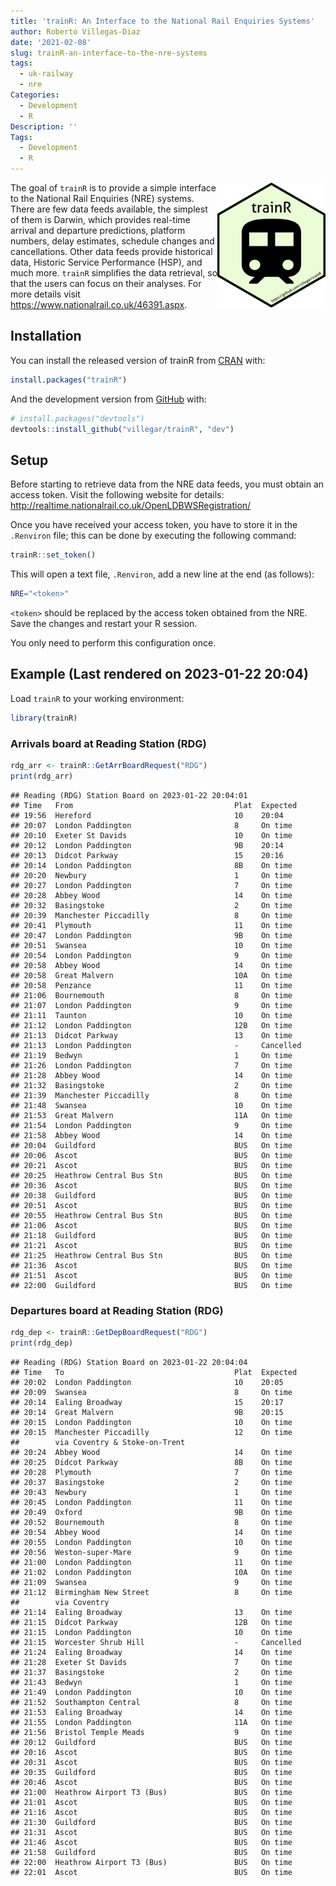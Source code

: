 ```yaml
---
title: 'trainR: An Interface to the National Rail Enquiries Systems'
author: Roberto Villegas-Diaz
date: '2021-02-08'
slug: trainR-an-interface-to-the-nre-systems
tags:
  - uk-railway
  - nre
Categories:
  - Development
  - R
Description: ''
Tags:
  - Development
  - R
---
```


<img src="https://raw.githubusercontent.com/villegar/trainR/main/inst/images/logo.png" alt="logo" align="right" height=200px/>

The goal of `trainR` is to provide a simple interface to the 
National Rail Enquiries (NRE) systems. There are few data feeds 
available, the simplest of them is Darwin, which provides real-time 
arrival and departure predictions, platform numbers, delay estimates, 
schedule changes and cancellations. Other data feeds provide historical 
data, Historic Service Performance (HSP), and much more. `trainR` 
simplifies the data retrieval, so that the users can focus on their 
analyses. For more details visit 
https://www.nationalrail.co.uk/46391.aspx.

## Installation

You can install the released version of trainR from [CRAN](https://CRAN.R-project.org) with:

``` r
install.packages("trainR")
```

And the development version from [GitHub](https://github.com/) with:

``` r
# install.packages("devtools")
devtools::install_github("villegar/trainR", "dev")
```

## Setup
Before starting to retrieve data from the NRE data feeds, you must obtain an access token. 
Visit the following website for details: http://realtime.nationalrail.co.uk/OpenLDBWSRegistration/

Once you have received your access token, you have to store it in the `.Renviron` file; this can be 
done by executing the following command:


```r
trainR::set_token()
```

This will open a text file, `.Renviron`, add a new line at the end (as follows):

```bash
NRE="<token>"
```

`<token>` should be replaced by the access token obtained from the NRE. Save the changes and restart 
your R session.

You only need to perform this configuration once.

## Example (Last rendered on 2023-01-22 20:04)

Load `trainR` to your working environment:

```r
library(trainR)
```

### Arrivals board at Reading Station (RDG)


```r
rdg_arr <- trainR::GetArrBoardRequest("RDG")
print(rdg_arr)
```

```
## Reading (RDG) Station Board on 2023-01-22 20:04:01
## Time   From                                    Plat  Expected
## 19:56  Hereford                                10    20:04
## 20:07  London Paddington                       8     On time
## 20:10  Exeter St Davids                        10    On time
## 20:12  London Paddington                       9B    20:14
## 20:13  Didcot Parkway                          15    20:16
## 20:14  London Paddington                       8B    On time
## 20:20  Newbury                                 1     On time
## 20:27  London Paddington                       7     On time
## 20:28  Abbey Wood                              14    On time
## 20:32  Basingstoke                             2     On time
## 20:39  Manchester Piccadilly                   8     On time
## 20:41  Plymouth                                11    On time
## 20:47  London Paddington                       9B    On time
## 20:51  Swansea                                 10    On time
## 20:54  London Paddington                       9     On time
## 20:58  Abbey Wood                              14    On time
## 20:58  Great Malvern                           10A   On time
## 20:58  Penzance                                11    On time
## 21:06  Bournemouth                             8     On time
## 21:07  London Paddington                       9     On time
## 21:11  Taunton                                 10    On time
## 21:12  London Paddington                       12B   On time
## 21:13  Didcot Parkway                          13    On time
## 21:13  London Paddington                       -     Cancelled
## 21:19  Bedwyn                                  1     On time
## 21:26  London Paddington                       7     On time
## 21:28  Abbey Wood                              14    On time
## 21:32  Basingstoke                             2     On time
## 21:39  Manchester Piccadilly                   8     On time
## 21:48  Swansea                                 10    On time
## 21:53  Great Malvern                           11A   On time
## 21:54  London Paddington                       9     On time
## 21:58  Abbey Wood                              14    On time
## 20:04  Guildford                               BUS   On time
## 20:06  Ascot                                   BUS   On time
## 20:21  Ascot                                   BUS   On time
## 20:25  Heathrow Central Bus Stn                BUS   On time
## 20:36  Ascot                                   BUS   On time
## 20:38  Guildford                               BUS   On time
## 20:51  Ascot                                   BUS   On time
## 20:55  Heathrow Central Bus Stn                BUS   On time
## 21:06  Ascot                                   BUS   On time
## 21:18  Guildford                               BUS   On time
## 21:21  Ascot                                   BUS   On time
## 21:25  Heathrow Central Bus Stn                BUS   On time
## 21:36  Ascot                                   BUS   On time
## 21:51  Ascot                                   BUS   On time
## 22:00  Guildford                               BUS   On time
```

### Departures board at Reading Station (RDG)


```r
rdg_dep <- trainR::GetDepBoardRequest("RDG")
print(rdg_dep)
```

```
## Reading (RDG) Station Board on 2023-01-22 20:04:04
## Time   To                                      Plat  Expected
## 20:02  London Paddington                       10    20:05
## 20:09  Swansea                                 8     On time
## 20:14  Ealing Broadway                         15    20:17
## 20:14  Great Malvern                           9B    20:15
## 20:15  London Paddington                       10    On time
## 20:15  Manchester Piccadilly                   12    On time
##        via Coventry & Stoke-on-Trent           
## 20:24  Abbey Wood                              14    On time
## 20:25  Didcot Parkway                          8B    On time
## 20:28  Plymouth                                7     On time
## 20:37  Basingstoke                             2     On time
## 20:43  Newbury                                 1     On time
## 20:45  London Paddington                       11    On time
## 20:49  Oxford                                  9B    On time
## 20:52  Bournemouth                             8     On time
## 20:54  Abbey Wood                              14    On time
## 20:55  London Paddington                       10    On time
## 20:56  Weston-super-Mare                       9     On time
## 21:00  London Paddington                       11    On time
## 21:02  London Paddington                       10A   On time
## 21:09  Swansea                                 9     On time
## 21:12  Birmingham New Street                   8     On time
##        via Coventry                            
## 21:14  Ealing Broadway                         13    On time
## 21:15  Didcot Parkway                          12B   On time
## 21:15  London Paddington                       10    On time
## 21:15  Worcester Shrub Hill                    -     Cancelled
## 21:24  Ealing Broadway                         14    On time
## 21:28  Exeter St Davids                        7     On time
## 21:37  Basingstoke                             2     On time
## 21:43  Bedwyn                                  1     On time
## 21:49  London Paddington                       10    On time
## 21:52  Southampton Central                     8     On time
## 21:53  Ealing Broadway                         14    On time
## 21:55  London Paddington                       11A   On time
## 21:56  Bristol Temple Meads                    9     On time
## 20:12  Guildford                               BUS   On time
## 20:16  Ascot                                   BUS   On time
## 20:31  Ascot                                   BUS   On time
## 20:35  Guildford                               BUS   On time
## 20:46  Ascot                                   BUS   On time
## 21:00  Heathrow Airport T3 (Bus)               BUS   On time
## 21:01  Ascot                                   BUS   On time
## 21:16  Ascot                                   BUS   On time
## 21:30  Guildford                               BUS   On time
## 21:31  Ascot                                   BUS   On time
## 21:46  Ascot                                   BUS   On time
## 21:58  Guildford                               BUS   On time
## 22:00  Heathrow Airport T3 (Bus)               BUS   On time
## 22:01  Ascot                                   BUS   On time
```
